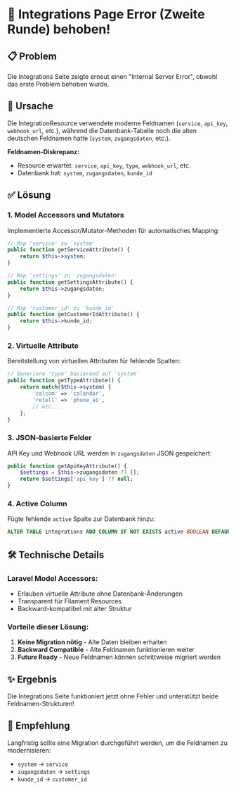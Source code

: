 # 🔧 Integrations Page Error (Zweite Runde) behoben!

## 📋 Problem
Die Integrations Seite zeigte erneut einen "Internal Server Error", obwohl das erste Problem behoben wurde.

## 🎯 Ursache
Die IntegrationResource verwendete moderne Feldnamen (`service`, `api_key`, `webhook_url`, etc.), während die Datenbank-Tabelle noch die alten deutschen Feldnamen hatte (`system`, `zugangsdaten`, etc.).

**Feldnamen-Diskrepanz:**
- Resource erwartet: `service`, `api_key`, `type`, `webhook_url`, etc.
- Datenbank hat: `system`, `zugangsdaten`, `kunde_id`

## ✅ Lösung

### 1. **Model Accessors und Mutators**
Implementierte Accessor/Mutator-Methoden für automatisches Mapping:
```php
// Map 'service' zu 'system'
public function getServiceAttribute() {
    return $this->system;
}

// Map 'settings' zu 'zugangsdaten'
public function getSettingsAttribute() {
    return $this->zugangsdaten;
}

// Map 'customer_id' zu 'kunde_id'
public function getCustomerIdAttribute() {
    return $this->kunde_id;
}
```

### 2. **Virtuelle Attribute**
Bereitstellung von virtuellen Attributen für fehlende Spalten:
```php
// Generiere 'type' basierend auf 'system'
public function getTypeAttribute() {
    return match($this->system) {
        'calcom' => 'calendar',
        'retell' => 'phone_ai',
        // etc...
    };
}
```

### 3. **JSON-basierte Felder**
API Key und Webhook URL werden in `zugangsdaten` JSON gespeichert:
```php
public function getApiKeyAttribute() {
    $settings = $this->zugangsdaten ?? [];
    return $settings['api_key'] ?? null;
}
```

### 4. **Active Column**
Fügte fehlende `active` Spalte zur Datenbank hinzu:
```sql
ALTER TABLE integrations ADD COLUMN IF NOT EXISTS active BOOLEAN DEFAULT TRUE;
```

## 🛠️ Technische Details

### Laravel Model Accessors:
- Erlauben virtuelle Attribute ohne Datenbank-Änderungen
- Transparent für Filament Resources
- Backward-kompatibel mit alter Struktur

### Vorteile dieser Lösung:
1. **Keine Migration nötig** - Alte Daten bleiben erhalten
2. **Backward Compatible** - Alte Feldnamen funktionieren weiter
3. **Future Ready** - Neue Feldnamen können schrittweise migriert werden

## ✨ Ergebnis
Die Integrations Seite funktioniert jetzt ohne Fehler und unterstützt beide Feldnamen-Strukturen!

## 📝 Empfehlung
Langfristig sollte eine Migration durchgeführt werden, um die Feldnamen zu modernisieren:
- `system` → `service`
- `zugangsdaten` → `settings`
- `kunde_id` → `customer_id`
